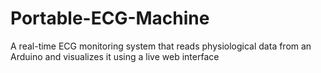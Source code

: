 # Portable-ECG-Machine
 A real-time ECG monitoring system that reads physiological data from an Arduino and visualizes it using a live web interface
